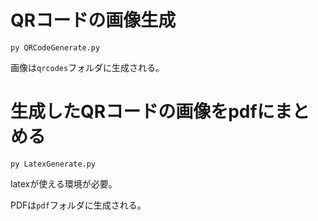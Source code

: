 # QRコードの画像生成  
  
`py QRCodeGenerate.py`  
  
画像は`qrcodes`フォルダに生成される。  
  
# 生成したQRコードの画像をpdfにまとめる  
  
`py LatexGenerate.py`  
  
latexが使える環境が必要。  
  
PDFは`pdf`フォルダに生成される。